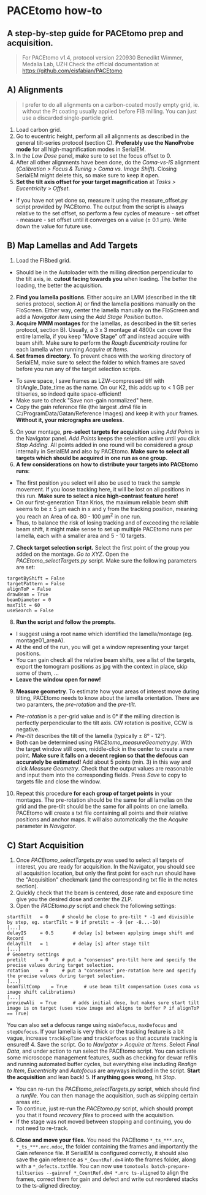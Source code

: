# PACEtomo how-to
## A step-by-step guide for PACEtomo prep and acquisition.
> For PACEtomo v1.4, protocol version 220930
> Benedikt Wimmer, Medalia Lab, UZH
> Check the official documentation at https://github.com/eisfabian/PACEtomo

## A) Alignments
> I prefer to do all alignments on a carbon-coated mostly empty  grid, ie. without the Pt coating usually applied before FIB milling. You can just use a discarded single-particle grid.

1. Load carbon grid.
2. Go to eucentric height, perform all all alignments as described in the general tilt-series protocol (section C). **Preferably use the NanoProbe mode** for all high-magnification modes in SerialEM.
3. In the *Low Dose* panel, make sure to set the focus offset to 0.
4. After all other alignments have been done, do the *Coma-vs-IS* alignment (*Calibration > Focus & Tuning > Coma vs. Image Shift*). Closing SerialEM might delete this, so make sure to keep it open.
4. **Set the tilt axis offset for your target magnification** at *Tasks > Eucentricity > Offset*.
  - If you have not yet done so, measure it using the measure_offset.py script provided by PACEtomo. The output from the script is always relative to the set offset, so perform a few cycles of measure - set offset - measure - set offset until it converges on a value (± 0.1 µm). Write down the value for future use.

## B) Map Lamellas and Add Targets
1. Load the FIBbed grid.
  - Should be in the Autoloader with the milling direction perpendicular to the tilt axis, ie. **cutout facing towards you** when loading. The better the loading, the better the acquisition.
2. **Find you lamella positions**. Either acquire an LMM (described in the tilt series protocol, section A) or find the lamella positions manually on the FloScreen. Either way, center the lamella manually on the FloScreen and add a *Navigator item* using the *Add Stage Position* button.
3. **Acquire MMM montages** for the lamellas, as described in the tilt series protocol, section B). Usually, a 3 x 3 montage at 4800x can cover the entire lamella, if you keep "Move Stage" off and instead acquire with beam shift. Make sure to perform the *Rough Eucentricity* routine for each lamella when running *Acquire at Items*.
4. **Set frames directory.** To prevent chaos with the working directory of SerialEM, make sure to select the folder to which frames are saved before you run any of the target selection scripts.
  - To save space, I save frames as LZW-compressed tiff with tiltAngle_Date_time as the name. On our K2, this adds up to < 1 GB per tiltseries, so indeed quite space-efficient!
  - Make sure to check "Save non-gain normalized" here.
  - Copy the gain reference file (the largest .dm4 file in C:/ProgramData/Gatan/Reference Images) and keep it with your frames. **Without it, your micrographs are useless.**
5. On your montage, **pre-select targets for acquisition** using *Add Points* in the Navigator panel. *Add Points* keeps the selection active until you click *Stop Adding*. All points added in one round will be considered a *group* internally in SerialEM and also by PACEtomo. **Make sure to select all targets which should be acquired in one run as one group.**
6. **A few considerations on how to distribute your targets into PACEtomo runs**:
  - The first position you select will also be used to track the sample movement. If you loose tracking here, it will be lost on all positions in this run. **Make sure to select a nice high-contrast feature here!**
  - On our first-generation Titan Krios, the maximum reliable beam shift seems to be ± 5 µm each in x and y from the tracking position, meaning you reach an Area of ca. 80 - 100 µm<sup>2</sup> in one run.
  - Thus, to balance the risk of losing tracking and of exceeding the reliable beam shift, it might make sense to set up multiple PACEtomo runs per lamella, each with a smaller area and 5 - 10 targets.
7. **Check target selection script.** Select the first point of the group you added on the montage. *Go to XYZ*. Open the *PACEtomo_selectTargets.py* script. Make sure the following parameters are set:
```
targetByShift = False
targetPattern = False
alignToP = False
drawBeam = True
beamDiameter = 0
maxTilt = 60
useSearch = False
```
8. **Run the script and follow the prompts.**
  - I suggest using a root name which identified the lamella/montage (eg. montage01_areaA).
  - At the end of the run, you will get a window representing your target positions.
  - You can gain check all the relative beam shifts, see a list of the targets, export the tomogram positions as jpg with the context in place, skip some of them, ...
  - **Leave the window open for now!**
9. **Measure geometry**. To estimate how your areas of interest move during tilting, PACEtomo needs to know about the lamella orientation. There are two paramters, the *pre-rotation* and the *pre-tilt*.
  - *Pre-rotation* is a per-grid value and is 0° if the milling direction is perfectly perpendicular to the tilt axis. CW rotation is positive, CCW is negative.
  - *Pre-tilt* describes the tilt of the lamella (typically ± 8° - 12°).
  - Both can be determined using *PACEtomo_measureGeometry.py*. With the target window still open, middle-click in the center to create a new point. **Make sure it falls on a decent region so that the defocus can accurately be estimated!** Add about 5 points (min. 3) in this way and click *Measure Geometry*. Check that the output values are reasonable and input them into the corresponding fields. Press *Save* to copy to targets file and close the window.
10. Repeat this procedure **for each group of target points** in your montages. The pre-rotation should be the same for all lamellas on the grid and the pre-tilt should be the same for all points on one lamella. PACEtomo will create a txt file containing all points and their relative positions and anchor maps. It will also automatically the the *Acquire* parameter in *Navigator*.

## C) Start Acquisition
1. Once *PACEtomo_selectTargets.py* was used to select all targets of interest, you are ready for acquisition. In the Navigator, you should see all acquisition location, but only the first point for each run should have the "Acquisition" checkmark (and the corresponding txt file in the notes section).
2. Quickly check that the beam is centered, dose rate and exposure time give you the desired dose and center the ZLP.
3. Open the *PACEtomo.py* script and check the following settings:
```
startTilt	= 0		# should be close to pre-tilt * -1 and divisible by step, eg. startTilt = 9 if pretilt = -9 (or -8...-10)
[...]
delayIS		= 0.5		# delay [s] between applying image shift and Record
delayTilt	= 1 		# delay [s] after stage tilt
[...]
# Geometry settings
pretilt		= 0		# put a "consensus" pre-tilt here and specify the precise values during target selection.
rotation	= 0		# put a "consensus" pre-rotation here and specify the precise values during target selection.
[...]
beamTiltComp	= True		# use beam tilt compensation (uses coma vs image shift calibrations)
[...]
previewAli	= True		# adds initial dose, but makes sure start tilt image is on target (uses view image and aligns to buffer P if alignToP == True)
```
You can also set a defocus range using ```minDefocus```, ```maxDefocus``` and ```stepDefocus```. If your lamella is very thick or the tracking feature is a bit vague, increase ```trackExpTime``` and ```trackDefocus``` so that accurate tracking is ensured!
4. Save the script. Go to *Navigator > Acquire at Items*. Select *Final Data*, and under action to run select the PACEtomo script. You can activate some microscope management features, such as checking for dewar refills and running automated buffer cycles, but everything else including *Realign to Item*, *Eucentricity* and *Autofocus* are anyways included in the script. **Start the acquisition** and lean back!
5. **If anything goes wrong**, hit *Stop*.
  - You can re-run the *PACEtomo_selectTargets.py* script, which should find a *runfile*. You can then manage the acquisition, such as skipping certain areas etc.
  - To continue, just re-run the *PACEtomo.py* script, which should prompt you that it found *recovery files* to proceed with the acquisition.
  - If the stage was not moved between stopping and continuing, you do not need to re-track.
6. **Close and move your files.** You need the PACEtomo ```*_ts_***.mrc```, ```*_ts_***.mrc.mdoc```, the folder containing the frames and importantly the Gain reference file. If SerialEM is configured correctly, it should also save the gain reference as ```*_CountRef.dm4``` into the frames folder, along with a ```*_defects.txt```file. You can now use ```tomotools batch-prepare-tiltseries --gainref *_CountRef.dm4 *.mrc ts-aligned``` to align the frames, correct them for gain and defect and write out reordered stacks to the ts-aligned directoy.
